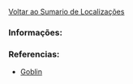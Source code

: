 [Voltar ao Sumario de Localizações](./locations-index.md)


### Informações:

### Referencias:
 * [Goblin](../npcs/Goblin.md)
